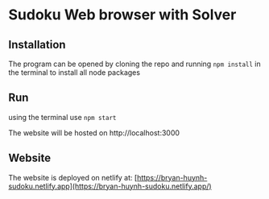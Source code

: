 # Sudoku Web browser with Solver

## Installation

The program can be opened by cloning the repo and running `npm install` in the terminal to install all node packages

## Run

using the terminal use `npm start`

The website will be hosted on http://localhost:3000

## Website

The website is deployed on netlify at: [https://bryan-huynh-sudoku.netlify.app](https://bryan-huynh-sudoku.netlify.app/)
